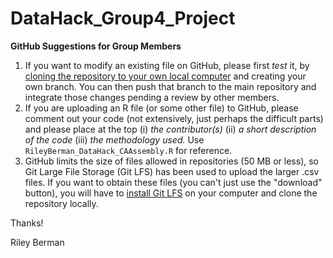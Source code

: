 # DataHack_Group4_Project

**GitHub Suggestions for Group Members**

1. If you want to modify an existing file on GitHub, please first *test* it, by [cloning the repository to your own local computer](https://docs.github.com/en/repositories/creating-and-managing-repositories/cloning-a-repository) and creating your own branch. You can then push that branch to the main repository and integrate those changes pending a review by other members.
2. If you are uploading an R file (or some other file) to GitHub, please comment out your code (not extensively, just perhaps the difficult parts) and please place at the top (i) *the contributor(s)* (ii) *a short description of the code* (iii) *the methodology used.* Use ``RileyBerman_DataHack_CAAssembly.R`` for reference.
3. GitHub limits the size of files allowed in repositories (50 MB or less), so Git Large File Storage (Git LFS) has been used to upload the larger .csv files. If you want to obtain these files (you can't just use the "download" button), you will have to [install Git LFS](https://docs.github.com/en/repositories/working-with-files/managing-large-files/installing-git-large-file-storage) on your computer and clone the repository locally.  

Thanks!

Riley Berman

